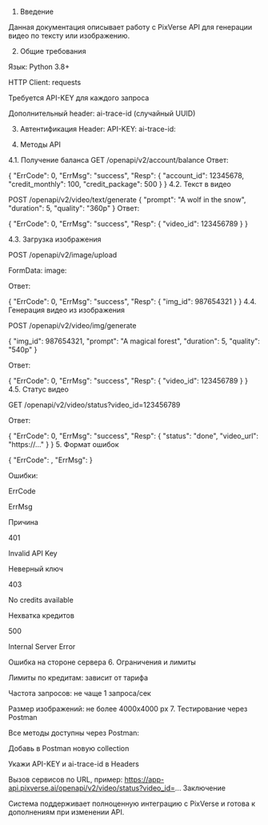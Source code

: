 1. Введение

Данная документация описывает работу с PixVerse API для генерации видео по тексту или изображению.

2. Общие требования

Язык: Python 3.8+

HTTP Client: requests

Требуется API-KEY для каждого запроса

Дополнительный header: ai-trace-id (случайный UUID)

3. Автентификация
Header:
API-KEY: <your-api-key>
ai-trace-id: <uuid>

4. Методы API

4.1. Получение баланса
GET /openapi/v2/account/balance
Ответ:

{
  "ErrCode": 0,
  "ErrMsg": "success",
  "Resp": {
    "account_id": 12345678,
    "credit_monthly": 100,
    "credit_package": 500
  }
}
4.2. Текст в видео

POST /openapi/v2/video/text/generate
{
  "prompt": "A wolf in the snow",
  "duration": 5,
  "quality": "360p"
}
Ответ:

{
  "ErrCode": 0,
  "ErrMsg": "success",
  "Resp": {
    "video_id": 123456789
  }
}

4.3. Загрузка изображения

POST /openapi/v2/image/upload

FormData: image: <binary file>

Ответ:

{
  "ErrCode": 0,
  "ErrMsg": "success",
  "Resp": {
    "img_id": 987654321
  }
}
4.4. Генерация видео из изображения

POST /openapi/v2/video/img/generate

{
  "img_id": 987654321,
  "prompt": "A magical forest",
  "duration": 5,
  "quality": "540p"
}

Ответ:

{
  "ErrCode": 0,
  "ErrMsg": "success",
  "Resp": {
    "video_id": 123456789
  }
}
4.5. Статус видео

GET /openapi/v2/video/status?video_id=123456789

Ответ:

{
  "ErrCode": 0,
  "ErrMsg": "success",
  "Resp": {
    "status": "done",
    "video_url": "https://..."
  }
}
5. Формат ошибок

{
  "ErrCode": <int>,
  "ErrMsg": <string>
}

Ошибки:

ErrCode

ErrMsg

Причина

401

Invalid API Key

Неверный ключ

403

No credits available

Нехватка кредитов

500

Internal Server Error

Ошибка на стороне сервера
6. Ограничения и лимиты

Лимиты по кредитам: зависит от тарифа

Частота запросов: не чаще 1 запроса/сек

Размер изображений: не более 4000x4000 px
7. Тестирование через Postman

Все методы доступны через Postman:

Добавь в Postman новую collection

Укажи API-KEY и ai-trace-id в Headers

Вызов сервисов по URL, пример: https://app-api.pixverse.ai/openapi/v2/video/status?video_id=...
Заключение

Система поддерживает полноценную интеграцию с PixVerse и готова к дополнениям при изменении API.

